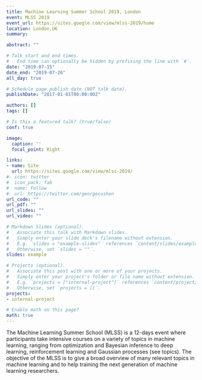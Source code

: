 ```yaml
---
title: Machine Learning Summer School 2019, London
event: MLSS 2019
event_url: https://sites.google.com/view/mlss-2019/home
location: London,UK
summary: 

abstract: ""

# Talk start and end times.
#   End time can optionally be hidden by prefixing the line with `#`.
date: "2019-07-15"
date_end: "2019-07-26"
all_day: true

# Schedule page publish date (NOT talk date).
publishDate: "2017-01-01T00:00:00Z"

authors: []
tags: []

# Is this a featured talk? (true/false)
conf: true

image:
  caption: ''
  focal_point: Right

links:
- name: Site
  url: https://sites.google.com/view/mlss-2019/
#- icon: twitter
#  icon_pack: fab
#  name: Follow
#  url: https://twitter.com/georgecushen
url_code: ""
url_pdf: ""
url_slides: ""
url_video: ""

# Markdown Slides (optional).
#   Associate this talk with Markdown slides.
#   Simply enter your slide deck's filename without extension.
#   E.g. `slides = "example-slides"` references `content/slides/example-slides.md`.
#   Otherwise, set `slides = ""`.
slides: example

# Projects (optional).
#   Associate this post with one or more of your projects.
#   Simply enter your project's folder or file name without extension.
#   E.g. `projects = ["internal-project"]` references `content/project/deep-learning/index.md`.
#   Otherwise, set `projects = []`.
projects:
- internal-project

# Enable math on this page?
math: true
---
```


The Machine Learning Summer School (MLSS) is a 12-days event where participants take intensive courses on a variety of topics in machine learning, ranging from optimization and Bayesian inference to deep learning, reinforcement learning and Gaussian processes (see topics). The objective of the MLSS is to give a broad overview of many relevant topics in machine learning and to help training the next generation of machine learning researchers.